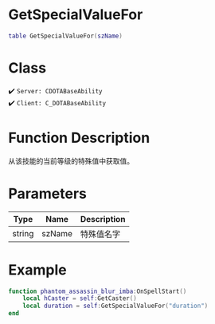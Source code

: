 # GetSpecialValueFor
```lua
table GetSpecialValueFor(szName)
```
# Class
✔️ `Server: CDOTABaseAbility`  
✔️ `Client: C_DOTABaseAbility`  

# Function Description
从该技能的当前等级的特殊值中获取值。
# Parameters
Type|Name|Description
--|--|--
string|szName|特殊值名字

# Example
```lua
function phantom_assassin_blur_imba:OnSpellStart()
	local hCaster = self:GetCaster()
	local duration = self:GetSpecialValueFor("duration")
end
```